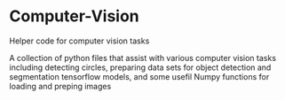 # Computer-Vision
Helper code for computer vision tasks

A collection of python files that assist with various computer vision tasks including detecting circles, preparing data sets for object detection and segmentation tensorflow models, and some usefil Numpy functions for loading and preping images
